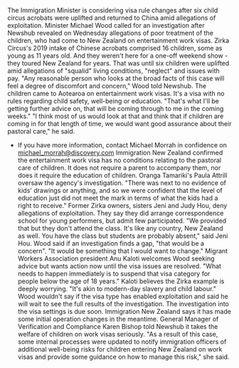 The Immigration Minister is considering visa rule changes after six child circus acrobats were uplifted and returned to China amid allegations of exploitation.
Minister Michael Wood called for an investigation after Newshub revealed on Wednesday allegations of poor treatment of the children, who had come to New Zealand on entertainment work visas.
Zirka Circus's 2019 intake of Chinese acrobats comprised 16 children, some as young as 11 years old. And they weren't here for a one-off weekend show - they toured New Zealand for years.
That was until six children were uplifted amid allegations of "squalid" living conditions, "neglect" and issues with pay.
"Any reasonable person who looks at the broad facts of this case will feel a degree of discomfort and concern," Wood told Newshub.
The children came to Aotearoa on entertainment work visas. It's a visa with no rules regarding child safety, well-being or education.
"That's what I'll be getting further advice on, that will be coming through to me in the coming weeks."
"I think most of us would look at that and think that if children are coming in for that length of time, we would want good assurance about their pastoral care," he said.
- If you have more information, contact Michael Morrah in confidence on michael_morrah@discovery.com
Immigration New Zealand confirmed the entertainment work visa has no conditions relating to the pastoral care of children. It does not require a parent to accompany them, nor does it require the education of children.
Oranga Tamariki's Paula Attrill oversaw the agency's investigation.
"There was next to no evidence of kids' drawings or anything, and so we were confident that the level of education just did not meet the mark in terms of what the kids had a right to receive."
Former Zirka owners, sisters Jeni and Judy Hou, deny allegations of exploitation. They say they did arrange correspondence school for young performers, but admit few participated.
"We provided that but they don't attend the class. It's like any country, New Zealand as well. You have the class but students are probably absent," said Jeni Hou.
Wood said if an investigation finds a gap, "that would be a concern".
"It would be something that I would want to change."
Migrant Workers Association president Anu Kaloti welcomes Wood seeking advice but wants action now until the visa issues are resolved.
"What needs to happen immediately is to suspend that visa category for people below the age of 18 years."
Kaloti believes the Zirka example is deeply worrying.
"It's akin to modern-day slavery and child labour."
Wood wouldn't say if the visa type has enabled exploitation and said he will wait to see the full results of the investigation.
The investigation into the visa settings is due soon.
Immigration New Zealand says it has made some initial operation changes in the meantime.
General Manager of Verification and Compliance Karen Bishop told Newshub it takes the welfare of children on work visas seriously.
"As a result of this case, some internal processes were updated to notify immigration officers of additional well-being risks for children entering New Zealand on work visas and provide some guidance on how to manage this risk," she said.
